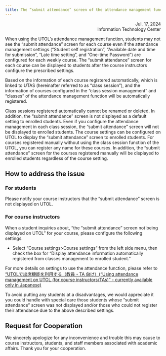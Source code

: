 ```yaml
---
title: The “submit attendance” screen of the attendance management function in UTOL may not be displayed to students
---
```


<div style="text-align: right;">
<span>Jul. 17, 2024</span><br />
<span>Information Technology Center</span><br />
</div>

When using the UTOL’s attendance management function, students may not see the “submit attendance” screen for each course even if the attendance management settings (“Student self registration”, “Available date and time for submission”, “Late time setting”, and ”One-time Password”) are configured for each weekly course. The “submit attendance” screen for each course can be displayed to students after the course instructors configure the prescribed settings.

Based on the information of each course registered automatically, which is linked to UTAS (hereinafter referred to as “class session”), and the information of courses configured in the “class session management” and “classes” of the attendance management function will be automatically registered.

Class sessions registered automatically cannot be renamed or deleted. In addition, the “submit attendance” screen is not displayed as a default setting to enrolled students. Even if you configure the attendance management in each class session, the “submit attendance” screen will not be displayed to enrolled students. The course settings can be configured on UTOL to display the “submit attendance” screen to enrolled students. For courses registered manually without using the class session function of the UTOL, you can register any name for these courses. In addition, the “submit attendance” screen for the courses registered manually will be displayed to enrolled students regardless of the course setting.

## How to address the issue

### For students

Please notify your course instructors that the “submit attendance” screen is not displayed on UTOL.

### For course instructors

When a student inquiries about, “the “submit attendance” screen not being displayed on UTOL” for your course, please configure the following settings.

- Select “Course settings>Course settings” from the left side menu, then check the box for “Display attendance information automatically registered from classes management to enrolled student.”

For more details on settings to use the attendance function, please refer to [“UTOLで出席機能を利用する（教員・TA 向け）(“Using attendance management on UTOL (for course instructors/TAs)” - currently available only in Japanese)](/utol/lecturers/attendances/)

To avoid putting any students at a disadvantages, we would appreciate it you could handle with special care those students whose “submit attendance” screen was not displayed and/or those who could not register their attendance due to the above described settings.

## Request for Cooperation

We sincerely apologize for any inconvenience and trouble this may cause to course instructors, students, and staff members associated with academic affairs. Thank you for your cooperation.
